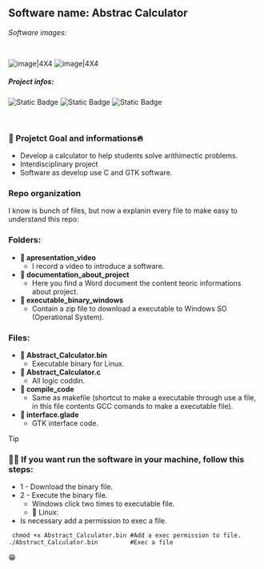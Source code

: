 ## Software name:  Abstrac Calculator

*Software images:*

</br>

![image|4X4](https://github.com/MatheusAraujo25/Abstract_calculator/assets/62728056/dc498596-6452-4011-b6b5-ae257e204ba2)
![image|4X4](https://github.com/MatheusAraujo25/Abstract_calculator/assets/62728056/58971ae0-0350-4408-9879-e6a8ab6a0d5f)


##### Project infos: 
![Static Badge](https://img.shields.io/badge/Satatus-complete-brightgreen)
![Static Badge](https://img.shields.io/badge/-GTK%20Software-gray)
![Static Badge](https://img.shields.io/badge/-C%20language-blue)


</br>

### 🎯 Projetct Goal and informations🔥
- Develop a calculator to help students solve arithimectic problems.
- Interdisciplinary project 
- Software as develop use C and GTK software.

### Repo organization
I know is bunch of files, but now a explanin every file to make easy to understand this repo: 

### Folders:


- **📁 apresentation_video**
  - I record a video to introduce a software.  
- **📁 documentation_about_project**
  - Here you find a Word document the content teoric informations about project. 
- **📁 executable_binary_windows**
  - Contain a zip file to download a executable to Windows SO (Operational System).
    
### Files: 

- **📄 Abstract_Calculator.bin**
  - Executable binary for Linux. 
- **📄 Abstract_Calculator.c**
  - All logic coddin.  
- **📄 compile_code**
  - Same as makefile (shortcut to make a executable through use a file, in this file contents GCC comands to make a executable file). 
- **📄 interface.glade**
  - GTK interface code. 

> [!TIP]
> ### 🧑‍💻 If you want run the software in your machine, follow this steps: 
> - 1 - Download the binary file.  
> - 2 - Execute the binary file.
>     - Windows click two times to executable file.
  >   - 🐧 Linux:
   > - Is necessary add a permission to exec a file.
  >  ```
 >   chmod +x Abstract_Calculator.bin #Add a exec permission to file. 
  >  ./Abstract_Calculator.bin         #Exec a file
   > ```
>  😁 
    
